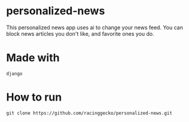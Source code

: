 # personalized-news
This personalized news app uses ai to change your news feed. You can block news articles you don't like, and favorite ones you do.

# Made with
 `django`
 
# How to run
 `git clone https://github.com/racinggecko/personalized-news.git`
